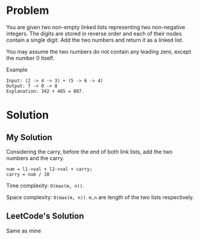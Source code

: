 # Problem
You are given two non-empty linked lists representing two non-negative integers. The digits are stored in reverse order and each of their nodes contain a single digit. Add the two numbers and return it as a linked list.

You may assume the two numbers do not contain any leading zero, except the number 0 itself.

Example
```
Input: (2 -> 4 -> 3) + (5 -> 6 -> 4)
Output: 7 -> 0 -> 8
Explanation: 342 + 465 = 807.
```

# Solution
## My Solution
Considering the carry, before the end of both link lists, add the two numbers and the carry.
```
num = l1->val + l2->val + carry;
carry = num / 10
```

Time complexity: `O(max(m, n))`.

Space complexity: `O(max(m, n))`.
`m,n` are length of the two lists respectively.

## LeetCode's Solution
Same as mine